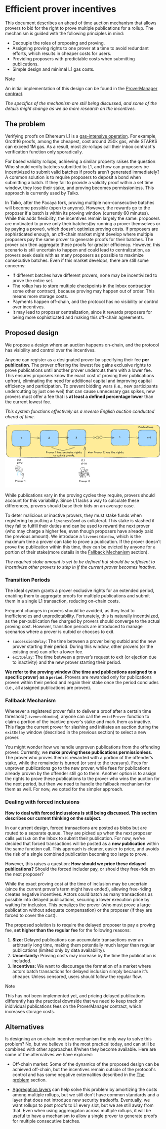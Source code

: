 # Efficient prover incentives

This document describes an ahead of time auction mechanism that allows provers to bid for the right to prove multiple publications for a rollup. The mechanism is guided with the following principles in mind:

- Decouple the roles of proposing and proving.
- Assigning proving rights to one prover at a time to avoid redundant efforts, which results in cheaper costs for users.
- Providing proposers with predictable costs when submitting publications.
- Simple design and minimal L1 gas costs.

> [!NOTE]
> An initial implementation of this design can be found in the [ProverManager contract](../src/protocol/taiko_alethia/ProverManager.sol).

*The specifics of the mechanism are still being discussed, and some of the details might change as we do more research on the incentives.*

## The problem

Verifying proofs on Ethereum L1 is a [gas-intensive operation](https://docs.alignedlayer.com/#why-are-we-building-aligned). For example, Groth16 proofs, among the cheapest, cost around 250k gas, while STARKS can exceed 1M gas. As a result, most zk-rollups call their inbox contract's verification function only sporadically.

For based validity rollups, achieving a similar property raises the question: Who should verify batches submitted to L1, and how can proposers be incentivized to submit valid batches if proofs aren’t generated immediately? A common solution is to require proposers to deposit a bond when submitting a batch. If they fail to provide a validity proof within a set time window, they lose their stake, and proving becomes permissionless. This approach is currently used by Taiko.

In Taiko, after the Pacaya fork, proving multiple non-consecutive batches will become possible (open to anyone). However, the rewards go to the proposer if a batch is within its proving window (currently 60 minutes). While this adds flexibility, the incentives remain largely the same: proposers are motivated to prove only their batches(by running a prover themselves or by paying a prover), which doesn’t optimize proving costs.
If proposers are sophisticated enough, an off-chain market might develop where multiple proposers pay the same prover to generate proofs for their batches. The prover can then aggregate these proofs for greater efficiency. However, this scenario is still uncertain to happen and could lead to centralization, as provers seek deals with as many proposers as possible to maximize consecutive batches. Even if this market develops, there are still some concerns:

- If different batches have different provers, none may be incentivized to prove the entire set.
- The rollup has to store multiple checkpoints in the Inbox contract(or some other contract), because proving may happen out of order. This means more storage costs.
- Payments happen off-chain, and the protocol has no visibility or control over incentives.
- It may lead to proposer centralization, since it rewards proposers for being more sophisticated and making this off-chain agreements.

## Proposed design

We propose a design where an auction happens on-chain, and the protocol has visibility and control over the incentives.

Anyone can register as a designated prover by specifying their fee **per publication**. The prover offering the lowest fee gains exclusive rights to prove publications until another prover undercuts them with a lower fee. This ensures proposers know the exact cost of proving their publications upfront, eliminating the need for additional capital and improving capital efficiency and participation.
To prevent bidding wars (i.e., new participants undercutting by just one wei) that can cause unnecesary gas spikes, new provers must offer a fee that is **at least a defined percentage lower** than the current lowest fee.

*This system functions effectively as a reverse English auction conducted ahead of time.*

![Prover auction](./images/prover-market.png)

While publications vary in the proving cycles they require, provers should account for this variability. Since L1 lacks a way to calculate these differences, provers should base their bids on an average case.

To deter malicious or inactive provers, they must stake funds when registering by putting a `livenessBond` as collateral. This stake is slashed if they fail to fulfill their duties and can be used to reward the next prover (who may charge a higher fee, even though proposers have already paid the previous amount). We introduce a `livenessWindow`, which is the maximum time a prover can take to prove a publication. If the prover doesn't prove the publication within this time, they can be evicted by anyone for a portion of their stake(more details in the [Fallback Mechanism](#fallback-mechanism) section).

*The required stake amount is yet to be defined but should be sufficient to incentivize other provers to step in if the current prover becomes inactive.*

### Transition Periods

The ideal system grants a prover exclusive rights for an extended period, enabling them to aggregate proofs for multiple publications and submit them in a single L1 transaction, reducing on-chain costs.

Frequent changes in provers should be avoided, as they lead to inefficiencies and unpredictability. Fortunately, this is naturally incentivized, as the per-publication fee charged by provers should converge to the actual proving cost. However, transition periods are introduced to manage scenarios where a prover is outbid or chooses to exit.

- `successionDelay`: The time between a prover being outbid and the new prover starting their period. During this window, other provers (or the existing one) can offer a lower fee.
- `exitDelay`: The time between a prover’s request to exit (or ejection due to inactivity) and the new prover starting their period.

**We refer to the proving window (the time and publications assigned to a specific prover) as a `period`.**
Provers are rewarded only for publications proven within their period and regain their stake once the period concludes (i.e., all assigned publications are proven).

### Fallback Mechanism

Whenever a registered prover fails to deliver a proof after a certain time threshold(`livenessWindow`), anyone can call the `evictProver` function to claim a portion of the inactive prover’s stake and mark them as inactive. This flags the current prover for slashing and initiates an auction during the `exitDelay` window (described in the previous section) to select a new prover.

You might wonder how we handle unproven publications from the offending prover. Currently, we **make proving these publications permissionless**. The prover who proves them is rewarded with a portion of the offender’s stake, while the remainder is burned (or sent to the treasury). Fees for unproven publications go to the new prover, while fees for publications already proven by the offender still go to them. Another option is to assign the rights to prove these publications to the prover who wins the auction for the next period, but then we need to handle the fallback mechanism for them as well. For now, we opted for the simpler approach.

### Dealing with forced inclusions

**How to deal with forced inclussions is still being discussed. This section describes our current thinking on the subject.**

In our current design, forced transactions are posted as blobs but are routed to a separate queue. They are picked up when the next proposer calls `publish` on the Inbox to submit their publication. For now, we’ve decided that forced transactions will be posted as a **new publication** within the same function call. This approach is cleaner, easier to price, and avoids the risk of a single combined publication becoming too large to prove.

However, this raises a question: **How should we price these delayed publications?** Should the forced includer pay, or should they free-ride on the next proposer?

While the exact proving cost at the time of inclusion may be uncertain (since the current prover’s term might have ended), allowing free-riding creates negative incentives. Actors could batch as many transactions as possible into delayed publications, securing a lower execution price by waiting for inclusion. This penalizes the prover (who must prove a large publication without adequate compensation) or the proposer (if they are forced to cover the cost).

The proposed solution is to require the delayed proposer to pay a proving fee, **set higher than the regular fee** for the following reasons:

1. **Size:** Delayed publications can accumulate transactions over an arbitrarily long time, making them potentially much larger than regular publications (limited only by data availability).
2. **Uncertainty:** Proving costs may increase by the time the publication is included.
3. **Incentives:** We want to discourage the formation of a market where actors batch transactions for delayed inclusion simply because it’s cheaper. Unless censored, users should follow the regular flow.

> [!NOTE]
> This has not been implemented yet, and pricing delayed publications differently has the practical downside that we need to keep track of inidividual publications fees on the ProverManager contract, which increases storage costs.

## Alternatives

Is designing an on-chain incentve mechanism the only way to solve this problem? No, but we believe it is the most practical today, and can still be combined with other approaches if/when they become available. Here are some of the alternatives we have explored:

- Off-chain market: Some of the dynamics of the proposed design can be achieved off-chain, but the incentives remain outside of the protocol's control and has some negative externalities described in the [The problem](#the-problem) section.

- [Aggregation layers](https://ethereum-magicians.org/t/a-simple-l2-security-and-finalization-roadmap/23309#p-56644-h-3-work-on-aggregation-layers-3) can help solve this problem by amortizing the costs among multiple rollups, but we still don't have common standards and a layer that does not introduce new security tradeoffs. Eventually, we want rollups to post proofs to L1 every slot, but we are still away from that. Even when using aggreagaton across multiple rollups, it will be useful to have a mechanism to allow a single prover to generate proofs for multiple consecutive batches.
